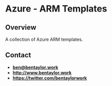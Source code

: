 # Azure - ARM Templates

## Overview
A collection of Azure ARM templates.

## Contact

- **ben@bentaylor.work**
- **http://www.bentaylor.work**
- **https://twitter.com/bentaylorwork**